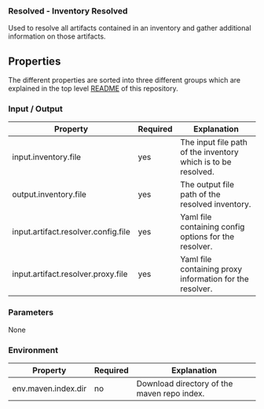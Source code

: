 ### Resolved - Inventory Resolved

Used to resolve all artifacts contained in an inventory and gather additional information on those
artifacts.

## Properties

The different properties are sorted into three different groups which are explained in the top level [README](../../README.md)
of this repository.

### Input / Output
| Property                            | Required | Explanation                                                   |
|-------------------------------------|----------|---------------------------------------------------------------|
| input.inventory.file                | yes      | The input file path of the inventory which is to be resolved. |
| output.inventory.file               | yes      | The output file path of the resolved inventory.               |
| input.artifact.resolver.config.file | yes      | Yaml file containing config options for the resolver.         |
| input.artifact.resolver.proxy.file  | yes      | Yaml file containing proxy information for the resolver.      |

### Parameters
None

### Environment
| Property                            | Required | Explanation                                                   |
|-------------------------------------|----------|---------------------------------------------------------------|
| env.maven.index.dir                 | no       | Download directory of the maven repo index.                   |   
